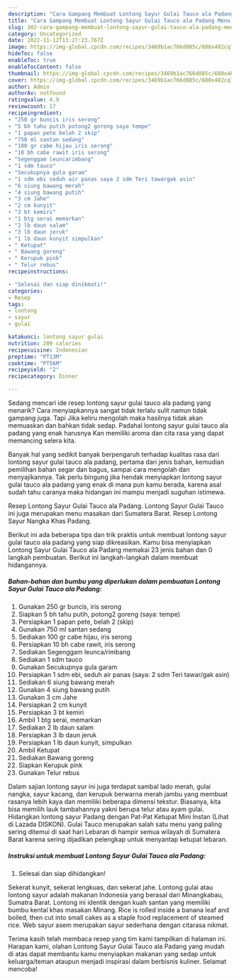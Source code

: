 ```yaml
---
description: "Cara Gampang Membuat Lontong Sayur Gulai Tauco ala Padang Menu Buat lebaran"
title: "Cara Gampang Membuat Lontong Sayur Gulai Tauco ala Padang Menu Buat lebaran"
slug: 302-cara-gampang-membuat-lontong-sayur-gulai-tauco-ala-padang-menu-buat-lebaran
category: Uncategorized
date: 2022-11-12T13:27:23.767Z
image: https://img-global.cpcdn.com/recipes/3469b1ac766d885c/680x482cq70/lontong-sayur-gulai-tauco-ala-padang-foto-resep-utama.jpg
hideToc: false
enableToc: true
enableTocContent: false
thumbnail: https://img-global.cpcdn.com/recipes/3469b1ac766d885c/680x482cq70/lontong-sayur-gulai-tauco-ala-padang-foto-resep-utama.jpg
cover: https://img-global.cpcdn.com/recipes/3469b1ac766d885c/680x482cq70/lontong-sayur-gulai-tauco-ala-padang-foto-resep-utama.jpg
author: Admin
authorAv: notfound
ratingvalue: 4.9
reviewcount: 17
recipeingredient:
- "250 gr buncis iris serong"
- "5 bh tahu putih potong2 goreng saya tempe"
- "1 papan pete belah 2 skip"
- "750 ml santan sedang"
- "100 gr cabe hijau iris serong"
- "10 bh cabe rawit iris serong"
- "Segenggam leuncarimbang"
- "1 sdm tauco"
- "Secukupnya gula garam"
- "1 sdm ebi seduh air panas saya 2 sdm Teri tawargak asin"
- "6 siung bawang merah"
- "4 siung bawang putih"
- "3 cm Jahe"
- "2 cm kunyit"
- "3 bt kemiri"
- "1 btg serai memarkan"
- "2 lb daun salam"
- "3 lb daun jeruk"
- "1 lb daun kunyit simpulkan"
- " Ketupat"
- " Bawang goreng"
- " Kerupuk pink"
- " Telur rebus"
recipeinstructions:

- "Selesai dan siap dinikmati!"
categories:
- Resep
tags:
- lontong
- sayur
- gulai

katakunci: lontong sayur gulai 
nutrition: 209 calories
recipecuisine: Indonesian
preptime: "PT13M"
cooktime: "PT56M"
recipeyield: "2"
recipecategory: Dinner

---
```



Sedang mencari ide resep lontong sayur gulai tauco ala padang yang menarik? Cara menyiapkannya sangat tidak terlalu sulit namun tidak gampang juga. Tapi Jika keliru mengolah maka hasilnya tidak akan memuaskan dan bahkan tidak sedap. Padahal lontong sayur gulai tauco ala padang yang enak harusnya Kan memiliki aroma dan cita rasa yang dapat memancing selera kita.


Banyak hal yang sedikit banyak berpengaruh terhadap kualitas rasa dari lontong sayur gulai tauco ala padang, pertama dari jenis bahan, kemudian pemilihan bahan segar dan bagus, sampai cara mengolah dan menyajikannya. Tak perlu bingung jika hendak menyiapkan lontong sayur gulai tauco ala padang yang enak di mana pun kamu berada, karena asal sudah tahu caranya maka hidangan ini mampu menjadi suguhan istimewa.

Resep Lontong Sayur Gulai Tauco ala Padang. Lontong Sayur Gulai Tauco ini juga merupakan menu masakan dari Sumatera Barat. Resep Lontong Sayur Nangka Khas Padang.


Berikut ini ada beberapa tips dan trik praktis untuk membuat lontong sayur gulai tauco ala padang yang siap dikreasikan. Kamu bisa menyiapkan Lontong Sayur Gulai Tauco ala Padang memakai 23 jenis bahan dan 0 langkah pembuatan. Berikut ini langkah-langkah dalam membuat hidangannya.

<!--inarticleads1-->

##### Bahan-bahan dan bumbu yang diperlukan dalam pembuatan Lontong Sayur Gulai Tauco ala Padang:

1. Gunakan 250 gr buncis, iris serong
1. Siapkan 5 bh tahu putih, potong2 goreng (saya: tempe)
1. Persiapkan 1 papan pete, belah 2 (skip)
1. Gunakan 750 ml santan sedang
1. Sediakan 100 gr cabe hijau, iris serong
1. Persiapkan 10 bh cabe rawit, iris serong
1. Sediakan Segenggam leunca/rimbang
1. Sediakan 1 sdm tauco
1. Gunakan Secukupnya gula garam
1. Persiapkan 1 sdm ebi, seduh air panas (saya: 2 sdm Teri tawar/gak asin)
1. Sediakan 6 siung bawang merah
1. Gunakan 4 siung bawang putih
1. Gunakan 3 cm Jahe
1. Persiapkan 2 cm kunyit
1. Persiapkan 3 bt kemiri
1. Ambil 1 btg serai, memarkan
1. Sediakan 2 lb daun salam
1. Persiapkan 3 lb daun jeruk
1. Persiapkan 1 lb daun kunyit, simpulkan
1. Ambil  Ketupat
1. Sediakan  Bawang goreng
1. Siapkan  Kerupuk pink
1. Gunakan  Telur rebus


Dalam sajian lontong sayur ini juga terdapat sambal lado merah, gulai nangka, sayur kacang, dan kerupuk berwarna merah jambu yang membuat rasanya lebih kaya dan memiliki beberapa dimensi tekstur. Biasanya, kita bisa memilih lauk tambahannya yakni berupa telur atau ayam gulai. Hidangkan lontong sayur Padang dengan Pat-Pat Ketupat Mini Instan (Lihat di Lazada DISKON). Gulai Tauco merupakan salah satu menu yang paling sering ditemui di saat hari Lebaran di hampir semua wilayah di Sumatera Barat karena sering dijadikan pelengkap untuk menyantap ketupat lebaran. 

<!--inarticleads2-->

##### Instruksi untuk membuat Lontong Sayur Gulai Tauco ala Padang:


1. Selesai dan siap dihidangkan!

Sekerat kunyit, sekerat lengkuas, dan sekerat jahe. Lontong gulai atau lontong sayur adalah makanan Indonesia yang berasal dari Minangkabau, Sumatra Barat. Lontong ini identik dengan kuah santan yang memiliki bumbu kental khas masakan Minang. Rice is rolled inside a banana leaf and boiled, then cut into small cakes as a staple food replacement of steamed rice. Web sayur asem merupakan sayur sederhana dengan citarasa nikmat. 

Terima kasih telah membaca resep yang tim kami tampilkan di halaman ini. Harapan kami, olahan Lontong Sayur Gulai Tauco ala Padang yang mudah di atas dapat membantu kamu menyiapkan makanan yang sedap untuk keluarga/teman ataupun menjadi inspirasi dalam berbisnis kuliner. Selamat mencoba!
